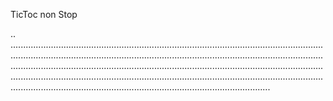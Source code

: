 TicToc non Stop

..
.......................................................................................................................................................................................................................................................................................................................................................................................................................................................................................................................................................................................................................